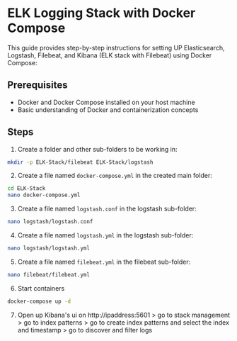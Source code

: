 # ELK Logging Stack with Docker Compose

This guide provides step-by-step instructions for setting UP Elasticsearch, Logstash, Filebeat, and Kibana (ELK stack with Filebeat) using Docker Compose:

## Prerequisites

- Docker and Docker Compose installed on your host machine
- Basic understanding of Docker and containerization concepts

## Steps

1. Create a folder and other sub-folders to be working in:

```bash
mkdir -p ELK-Stack/filebeat ELK-Stack/logstash
```

2. Create a file named `docker-compose.yml` in the created main folder:

```bash
cd ELK-Stack
nano docker-compose.yml
```

3. Create a file named `logstash.conf` in the logstash sub-folder:

```bash
nano logstash/logstash.conf
```

4. Create a file named `logstash.yml` in the logstash sub-folder:

```bash
nano logstash/logstash.yml
```

5. Create a file named `filebeat.yml` in the filebeat sub-folder:

```bash
nano filebeat/filebeat.yml
```

6. Start containers 

```bash
docker-compose up -d
```

7. Open up Kibana's ui on http://ipaddress:5601 > go to stack management > go to index patterns > go to create index patterns and select the index and timestamp > go to discover and filter logs